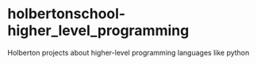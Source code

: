 # holbertonschool-higher_level_programming

Holberton projects about higher-level programming languages like python
